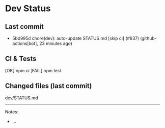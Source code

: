 # Dev Status

## Last commit
- 5bd995d chore(dev): auto-update STATUS.md [skip ci] (#937) (github-actions[bot], 23 minutes ago)
## CI & Tests
[OK] npm ci
[FAIL] npm test

## Changed files (last commit)
dev/STATUS.md

---
Notes:
- ...
